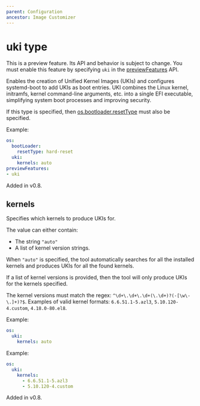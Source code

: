 ```yaml
---
parent: Configuration
ancestor: Image Customizer
---
```


# uki type

This is a preview feature.
Its API and behavior is subject to change.
You must enable this feature by specifying `uki` in the
[previewFeatures](./config.md#previewfeatures-string) API.

Enables the creation of Unified Kernel Images (UKIs) and configures systemd-boot
to add UKIs as boot entries. UKI combines the Linux kernel, initramfs, kernel
command-line arguments, etc. into a single EFI executable, simplifying system
boot processes and improving security.

If this type is specified, then [os.bootloader.resetType](./bootloader.md#resettype-string)
must also be specified.

Example:

```yaml
os:
  bootLoader:
    resetType: hard-reset
  uki:
    kernels: auto
previewFeatures:
- uki
```

Added in v0.8.

## kernels

Specifies which kernels to produce UKIs for.

The value can either contain:

- The string `"auto"`
- A list of kernel version strings.

When `"auto"` is specified, the tool automatically searches for all the
installed kernels and produces UKIs for all the found kernels.

If a list of kernel versions is provided, then the tool will only produce UKIs
for the kernels specified.

The kernel versions must match the regex: `^\d+\.\d+\.\d+(\.\d+)?(-[\w\-\.]+)?$`.
Examples of valid kernel formats: `6.6.51.1-5.azl3`, `5.10.120-4.custom`, `4.18.0-80.el8`.

Example:

```yaml
os:
  uki:
    kernels: auto
```

Example:

```yaml
os:
  uki:
    kernels:
      - 6.6.51.1-5.azl3
      - 5.10.120-4.custom
```

Added in v0.8.
